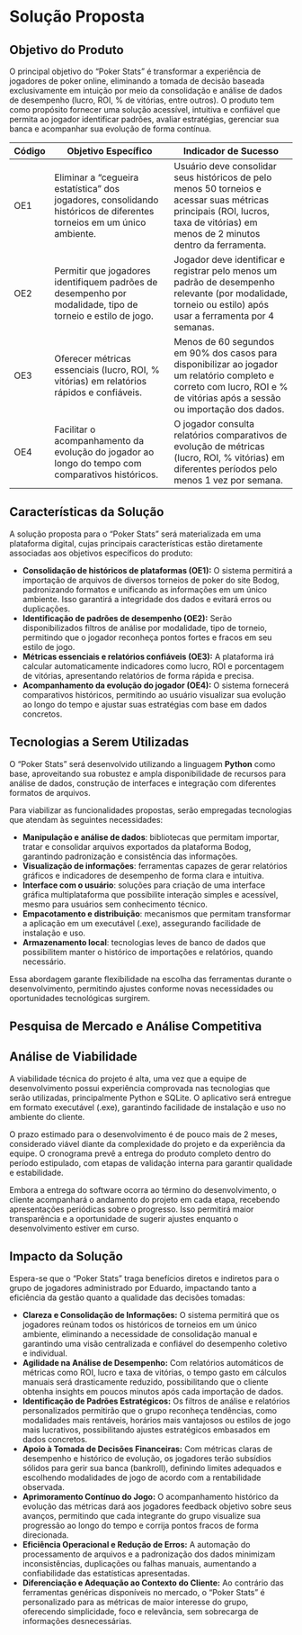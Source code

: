 # Solução Proposta

## Objetivo do Produto

O principal objetivo do “Poker Stats” é transformar a experiência de jogadores de poker online, eliminando a tomada de decisão baseada exclusivamente em intuição por meio da consolidação e análise de dados de desempenho (lucro, ROI, % de vitórias, entre outros). O produto tem como propósito fornecer uma solução acessível, intuitiva e confiável que permita ao jogador identificar padrões, avaliar estratégias, gerenciar sua banca e acompanhar sua evolução de forma contínua.

| Código | Objetivo Específico                                                                                                   | Indicador de Sucesso                                                                                                                                                             |
| ------ | --------------------------------------------------------------------------------------------------------------------- | -------------------------------------------------------------------------------------------------------------------------------------------------------------------------------- |
| OE1    | Eliminar a “cegueira estatística” dos jogadores, consolidando históricos de diferentes torneios em um único ambiente. | Usuário deve consolidar seus históricos de pelo menos 50 torneios e acessar suas métricas principais (ROI, lucros, taxa de vitórias) em menos de 2 minutos dentro da ferramenta. |
| OE2    | Permitir que jogadores identifiquem padrões de desempenho por modalidade, tipo de torneio e estilo de jogo.           | Jogador deve identificar e registrar pelo menos um padrão de desempenho relevante (por modalidade, torneio ou estilo) após usar a ferramenta por 4 semanas.                      |
| OE3    | Oferecer métricas essenciais (lucro, ROI, % vitórias) em relatórios rápidos e confiáveis.                             | Menos de 60 segundos em 90% dos casos para disponibilizar ao jogador um relatório completo e correto com lucro, ROI e % de vitórias após a sessão ou importação dos dados.       |
| OE4    | Facilitar o acompanhamento da evolução do jogador ao longo do tempo com comparativos históricos.                      | O jogador consulta relatórios comparativos de evolução de métricas (lucro, ROI, % vitórias) em diferentes períodos pelo menos 1 vez por semana.                                  |


## Características da Solução
A solução proposta para o “Poker Stats” será materializada em uma plataforma digital, cujas principais características estão diretamente associadas aos objetivos específicos do produto:

- **Consolidação de históricos de plataformas (OE1):** O sistema permitirá a importação de arquivos de diversos torneios de poker do site Bodog, padronizando formatos e unificando as informações em um único ambiente. Isso garantirá a integridade dos dados e evitará erros ou duplicações.  
- **Identificação de padrões de desempenho (OE2):** Serão disponibilizados filtros de análise por modalidade, tipo de torneio, permitindo que o jogador reconheça pontos fortes e fracos em seu estilo de jogo.  
- **Métricas essenciais e relatórios confiáveis (OE3):** A plataforma irá calcular automaticamente indicadores como lucro, ROI e porcentagem de vitórias, apresentando relatórios de forma rápida e precisa.  
- **Acompanhamento da evolução do jogador (OE4):** O sistema fornecerá comparativos históricos, permitindo ao usuário visualizar sua evolução ao longo do tempo e ajustar suas estratégias com base em dados concretos.  

## Tecnologias a Serem Utilizadas

O “Poker Stats” será desenvolvido utilizando a linguagem **Python** como base, aproveitando sua robustez e ampla disponibilidade de recursos para análise de dados, construção de interfaces e integração com diferentes formatos de arquivos.

Para viabilizar as funcionalidades propostas, serão empregadas tecnologias que atendam às seguintes necessidades:

* **Manipulação e análise de dados**: bibliotecas que permitam importar, tratar e consolidar arquivos exportados da plataforma Bodog, garantindo padronização e consistência das informações.
* **Visualização de informações**: ferramentas capazes de gerar relatórios gráficos e indicadores de desempenho de forma clara e intuitiva.
* **Interface com o usuário**: soluções para criação de uma interface gráfica multiplataforma que possibilite interação simples e acessível, mesmo para usuários sem conhecimento técnico.
* **Empacotamento e distribuição**: mecanismos que permitam transformar a aplicação em um executável (.exe), assegurando facilidade de instalação e uso.
* **Armazenamento local**: tecnologias leves de banco de dados que possibilitem manter o histórico de importações e relatórios, quando necessário.

Essa abordagem garante flexibilidade na escolha das ferramentas durante o desenvolvimento, permitindo ajustes conforme novas necessidades ou oportunidades tecnológicas surgirem.

## Pesquisa de Mercado e Análise Competitiva

## Análise de Viabilidade
A viabilidade técnica do projeto é alta, uma vez que a equipe de desenvolvimento possui experiência comprovada nas tecnologias que serão utilizadas, principalmente Python e SQLite. O aplicativo será entregue em formato executável (.exe), garantindo facilidade de instalação e uso no ambiente do cliente.

O prazo estimado para o desenvolvimento é de pouco mais de 2 meses, considerado viável diante da complexidade do projeto e da experiência da equipe. O cronograma prevê a entrega do produto completo dentro do período estipulado, com etapas de validação interna para garantir qualidade e estabilidade.

Embora a entrega do software ocorra ao término do desenvolvimento, o cliente acompanhará o andamento do projeto em cada etapa, recebendo apresentações periódicas sobre o progresso. Isso permitirá maior transparência e a oportunidade de sugerir ajustes enquanto o desenvolvimento estiver em curso.

## Impacto da Solução
Espera-se que o “Poker Stats” traga benefícios diretos e indiretos para o grupo de jogadores administrado por Eduardo, impactando tanto a eficiência da gestão quanto a qualidade das decisões tomadas:

- **Clareza e Consolidação de Informações:** O sistema permitirá que os jogadores reúnam todos os históricos de torneios em um único ambiente, eliminando a necessidade de consolidação manual e garantindo uma visão centralizada e confiável do desempenho coletivo e individual.  
- **Agilidade na Análise de Desempenho:** Com relatórios automáticos de métricas como ROI, lucro e taxa de vitórias, o tempo gasto em cálculos manuais será drasticamente reduzido, possibilitando que o cliente obtenha insights em poucos minutos após cada importação de dados.  
- **Identificação de Padrões Estratégicos:** Os filtros de análise e relatórios personalizados permitirão que o grupo reconheça tendências, como modalidades mais rentáveis, horários mais vantajosos ou estilos de jogo mais lucrativos, possibilitando ajustes estratégicos embasados em dados concretos.  
- **Apoio à Tomada de Decisões Financeiras:** Com métricas claras de desempenho e histórico de evolução, os jogadores terão subsídios sólidos para gerir sua banca (bankroll), definindo limites adequados e escolhendo modalidades de jogo de acordo com a rentabilidade observada.  
- **Aprimoramento Contínuo do Jogo:** O acompanhamento histórico da evolução das métricas dará aos jogadores feedback objetivo sobre seus avanços, permitindo que cada integrante do grupo visualize sua progressão ao longo do tempo e corrija pontos fracos de forma direcionada.  
- **Eficiência Operacional e Redução de Erros:** A automação do processamento de arquivos e a padronização dos dados minimizam inconsistências, duplicações ou falhas manuais, aumentando a confiabilidade das estatísticas apresentadas.  
- **Diferenciação e Adequação ao Contexto do Cliente:** Ao contrário das ferramentas genéricas disponíveis no mercado, o “Poker Stats” é personalizado para as métricas de maior interesse do grupo, oferecendo simplicidade, foco e relevância, sem sobrecarga de informações desnecessárias.  
